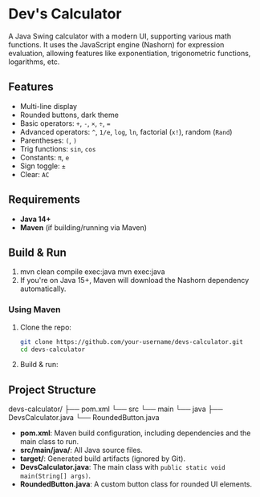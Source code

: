# Dev's Calculator

A Java Swing calculator with a modern UI, supporting various math functions. It uses the JavaScript engine (Nashorn) for expression evaluation, allowing features like exponentiation, trigonometric functions, logarithms, etc.

## Features
- Multi-line display
- Rounded buttons, dark theme
- Basic operators: `+`, `-`, `×`, `÷`, `=`
- Advanced operators: `^`, `1/e`, `log`, `ln`, factorial (`x!`), random (`Rand`)
- Parentheses: `(`, `)`
- Trig functions: `sin`, `cos`
- Constants: `π`, `e`
- Sign toggle: `±`
- Clear: `AC`

## Requirements
- **Java 14+**  
- **Maven** (if building/running via Maven)

## Build & Run
1. mvn clean compile exec:java
   mvn exec:java
2. If you're on Java 15+, Maven will download the Nashorn dependency automatically.

### Using Maven
1. Clone the repo:
   ```sh
   git clone https://github.com/your-username/devs-calculator.git
   cd devs-calculator
2. Build & run:

## Project Structure
devs-calculator/ ├── pom.xml └── src └── main └── java ├── DevsCalculator.java └── RoundedButton.java
- **pom.xml**: Maven build configuration, including dependencies and the main class to run.
- **src/main/java/**: All Java source files.
- **target/**: Generated build artifacts (ignored by Git).
- **DevsCalculator.java**: The main class with `public static void main(String[] args)`.
- **RoundedButton.java**: A custom button class for rounded UI elements.